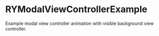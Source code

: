 # RYModalViewControllerExample
Example modal view controller animation with visible background view controller.

